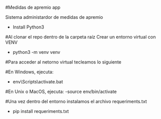 #Medidas de apremio app

Sistema administardor de medidas de apremio

- Install Python3

#Al clonar el repo dentro de la carpeta raíz Crear un entorno virtual con VENV

- python3 -m venv venv

#Para acceder al netorno virtual tecleamos lo siguiente

#En Windows, ejecuta:
 - env\Scripts\activate.bat

#En Unix o MacOS, ejecuta:
 -source env/bin/activate

 #Una vez dentro del entorno instalamos el archivo requeriments.txt

- pip install requeriments.txt
